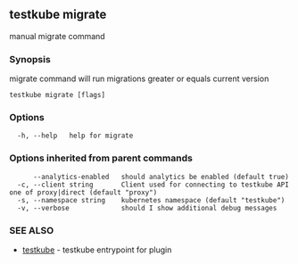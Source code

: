 ## testkube migrate

manual migrate command

### Synopsis

migrate command will run migrations greater or equals current version

```
testkube migrate [flags]
```

### Options

```
  -h, --help   help for migrate
```

### Options inherited from parent commands

```
      --analytics-enabled   should analytics be enabled (default true)
  -c, --client string       Client used for connecting to testkube API one of proxy|direct (default "proxy")
  -s, --namespace string    kubernetes namespace (default "testkube")
  -v, --verbose             should I show additional debug messages
```

### SEE ALSO

* [testkube](testkube.md)	 - testkube entrypoint for plugin


